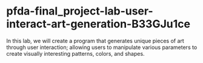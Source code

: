 # pfda-final_project-lab-user-interact-art-generation-B33GJu1ce
In this lab, we will create a program that generates unique pieces of art through user interaction; allowing users to manipulate various parameters to create visually interesting patterns, colors, and shapes.
